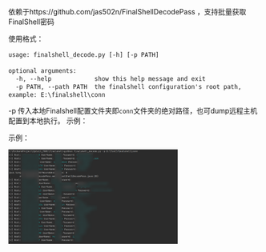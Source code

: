 依赖于https://github.com/jas502n/FinalShellDecodePass ，支持批量获取FinalShell密码

使用格式：

```
usage: finalshell_decode.py [-h] [-p PATH]

optional arguments:
  -h, --help            show this help message and exit
  -p PATH, --path PATH  the finalshell configuration's root path, example: E:\finalshell\conn
```

-p 传入本地Finalshell配置文件夹即`conn`文件夹的绝对路径，也可dump远程主机配置到本地执行。 示例：

示例：

<img src="images/image-20220318205927968.png" alt="image-20220318205927968" style="zoom:33%;" />		